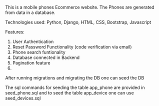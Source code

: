 This is a mobile phones Ecommerce website. The Phones are generated from data in a database. 

Technologies used: Python, Django, HTML, CSS, Bootstrap, Javascript

Features:
1) User Authentication
1) Reset Password Functionality (code verification via email)
2) Phone search funtionality
3) Database connected in Backend
4) Pagination feature
5) 

After running migrations and migrating the DB one can seed the DB

The sql commands for seeding the table app_phone are provided in seed_phone.sql and to seed the table app_device one can use seed_devices.sql


